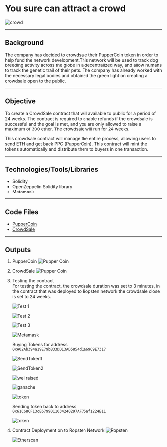 # **You sure can attract a crowd**

![crowd](Images/crowd.jpeg)

----
## **Background**

The company has decided to crowdsale their PupperCoin token in order to help fund the network development.This network will be used to track dog breeding activity across the globe in a decentralized way, and allow humans to track the genetic trail of their pets. The company has already worked with the necessary legal bodies and obtained the green light on creating a crowdsale open to the public. 

---
## **Objective**
To create a CrowdSale contract that will available to public for a period of 24 weeks. The contract is  required to enable refunds if the crowdsale is successful and the goal is met, and you are only allowed to raise a maximum of 300 ether. The crowdsale will run for 24 weeks.

This crowdsale contract will manage the entire process, allowing users to send ETH and get back PPC (PupperCoin).
This contract will mint the tokens automatically and distribute them to buyers in one transaction.

---
## **Technologies/Tools/Libraries**
* Solidity
* OpenZeppelin Solidity library
* Metamask
---
## **Code Files**
* [PupperCoin](PupperCoin.sol) </br>
* [CrowdSale](Crowdsale.sol)

---
## **Outputs**
1. PupperCoin 
    ![Pupper Coin](Outputs/PupperCoin.png)
2. CrowdSale
    ![Pupper Coin](Outputs/CrowdSale.png)
3. Testing the contract </br>
    For testing the contract, the crowdsale duration was set to 3 minutes, in the contract that was deployed to Ropsten network the crowdsale close is set to 24 weeks.

    ![Test 1](Outputs/contract_deployment_1.png) </br>

    ![Test 2](Outputs/contract_deployment_2.png) </br>

    ![Test 3](Outputs/contract_deployment_3.png)   </br>

    ![Metamask](Outputs/metamask_contract_deployment.png) </br>

    Buying Tokens for address  `0xA02Ab394a19E79bB33DD13AD5854d1a69C9E7317`

    ![SendToken1](Outputs/send_token_1.png) </br>

    ![SendToken2](Outputs/send_token_2.png) </br>

    ![wei raised](Outputs/wei_raised.png) </br>

    ![ganache](Outputs/ganache_wallet_addresses.png) </br>

    ![token](Outputs/Import_token_sucess.png) </br>

    Sending token back to address `0x61C68CF13cE6799011034240297AF75af1224B11`  </br>

    ![token](Outputs/Send_tokens.png)

4. Contract Deployment on to Ropsten Network
    ![Ropsten](Outputs/Ropsten_deployment.png) 

    ![Etherscan](Outputs/Etherscan.png) 
   

   


